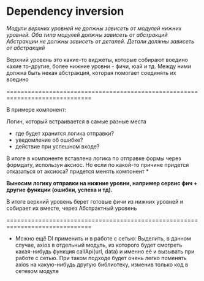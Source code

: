 # Dependency inversion

_Модули верхних уровней не должны зависеть от модулей нижних уровней. Оба типа модулей должны зависеть от абстракций_
_Абстракции не должны зависеть от деталей. Детали должны зависеть от абстракций_

Верхний уровень это какие-то виджеты, которые собирают воедино какие то-другие, более нижние уровни - фичи, юай и тд.
Между ними должна быть некая абстракция, которая помогает соединять их воедино

==============================================================================

В примере компонент:

Логин, который встраивается в самые разные места

- где будет хранится логика отправки?
- уведомление об ошибке?
- действие при успешном входе?

В итоге в компоненте вставлена логика по отправке формы через формдату, используя аксиос.
Но если по какой-то причине придется отказаться от аксиоса? придется менять компонент \*

**Выносим логику отправки на нижние уровни, например сервис фич + другие функции (ошибки, успеха и тд).**

В итоге верхний уровень берет готовые фичи из нижних уровней и собирает их вместе, через Абстрактный уровень

==============================================================================

 - Можно ещё DI применить и в работе с сетью:
 Выделить, в данном случае, axios в отдельный модуль, из которого будет смотреть какая-нибудь функция callApi(url, data) и именно её и вызывать при работе с сетью. При таком подходе будет очень легко поменять axios на какую-нибудь другую библиотеку, изменив только код в сетевом модуле
